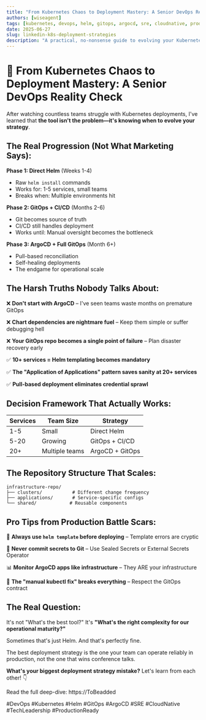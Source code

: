 ```yaml
---
title: "From Kubernetes Chaos to Deployment Mastery: A Senior DevOps Reality Check"
authors: [wiseagent]
tags: [kubernetes, devops, helm, gitops, argocd, sre, cloudnative, production, leadership]
date: 2025-06-27
slug: linkedin-k8s-deployment-strategies
description: "A practical, no-nonsense guide to evolving your Kubernetes deployment strategy—from Helm to GitOps to ArgoCD—based on real-world DevOps experience."
---
```


# 🎯 From Kubernetes Chaos to Deployment Mastery: A Senior DevOps Reality Check

After watching countless teams struggle with Kubernetes deployments, I've learned that **the tool isn't the problem—it's knowing when to evolve your strategy**.

## The Real Progression (Not What Marketing Says):

**Phase 1: Direct Helm** (Weeks 1-4)
- Raw `helm install` commands
- Works for: 1-5 services, small teams
- Breaks when: Multiple environments hit

**Phase 2: GitOps + CI/CD** (Months 2-6) 
- Git becomes source of truth
- CI/CD still handles deployment
- Works until: Manual oversight becomes the bottleneck

**Phase 3: ArgoCD + Full GitOps** (Month 6+)
- Pull-based reconciliation
- Self-healing deployments
- The endgame for operational scale

## The Harsh Truths Nobody Talks About:

❌ **Don't start with ArgoCD** – I've seen teams waste months on premature GitOps

❌ **Chart dependencies are nightmare fuel** – Keep them simple or suffer debugging hell

❌ **Your GitOps repo becomes a single point of failure** – Plan disaster recovery early

✅ **10+ services = Helm templating becomes mandatory**

✅ **The "Application of Applications" pattern saves sanity at 20+ services**

✅ **Pull-based deployment eliminates credential sprawl**

## Decision Framework That Actually Works:

| Services | Team Size | Strategy |
|----------|-----------|----------|
| 1-5 | Small | Direct Helm |
| 5-20 | Growing | GitOps + CI/CD |
| 20+ | Multiple teams | ArgoCD + GitOps |

## The Repository Structure That Scales:
```
infrastructure-repo/
├── clusters/           # Different change frequency
├── applications/       # Service-specific configs  
└── shared/            # Reusable components
```

## Pro Tips from Production Battle Scars:

🔧 **Always use `helm template` before deploying** – Template errors are cryptic

🔐 **Never commit secrets to Git** – Use Sealed Secrets or External Secrets Operator

📊 **Monitor ArgoCD apps like infrastructure** – They ARE your infrastructure

🚨 **The "manual kubectl fix" breaks everything** – Respect the GitOps contract

## The Real Question:
It's not "What's the best tool?" It's **"What's the right complexity for our operational maturity?"**

Sometimes that's just Helm. And that's perfectly fine.

The best deployment strategy is the one your team can operate reliably in production, not the one that wins conference talks.

**What's your biggest deployment strategy mistake?** Let's learn from each other! 👇

Read the full deep-dive: https://ToBeadded

#DevOps #Kubernetes #Helm #GitOps #ArgoCD #SRE #CloudNative #TechLeadership #ProductionReady